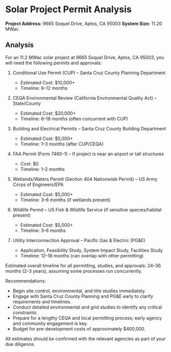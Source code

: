 # Solar Project Permit Analysis

**Project Address:** 9665 Soquel Drive, Aptos, CA 95003
**System Size:** 11.20 MWac

## Analysis

For an 11.2 MWac solar project at 9665 Soquel Drive, Aptos, CA 95003, you will need the following permits and approvals:

1. Conditional Use Permit (CUP) – Santa Cruz County Planning Department
   - Estimated Cost: $10,000+
   - Timeline: 6–12 months

2. CEQA Environmental Review (California Environmental Quality Act) – State/County
   - Estimated Cost: $20,000+
   - Timeline: 6–18 months (often concurrent with CUP)

3. Building and Electrical Permits – Santa Cruz County Building Department
   - Estimated Cost: $5,000+
   - Timeline: 1–3 months (after CUP/CEQA)

4. FAA Permit (Form 7460-1) – If project is near an airport or tall structures
   - Cost: $0
   - Timeline: 1–2 months

5. Wetlands/Waters Permit (Section 404 Nationwide Permit) – US Army Corps of Engineers/EPA
   - Estimated Cost: $5,000+
   - Timeline: 3–6 months (if wetlands present)

6. Wildlife Permit – US Fish & Wildlife Service (if sensitive species/habitat present)
   - Estimated Cost: $5,000+
   - Timeline: 3–6 months

7. Utility Interconnection Approval – Pacific Gas & Electric (PG&E)
   - Application, Feasibility Study, System Impact Study, Facilities Study
   - Timeline: 12–18 months (can overlap with other permitting)

Estimated overall timeline for all permitting, studies, and approvals: 24–36 months (2–3 years), assuming some processes run concurrently.

Recommendations:
- Begin site control, environmental, and title studies immediately.
- Engage with Santa Cruz County Planning and PG&E early to clarify requirements and timelines.
- Conduct detailed environmental and grid studies to identify any critical constraints.
- Prepare for a lengthy CEQA and local permitting process; early agency and community engagement is key.
- Budget for pre-development costs of approximately $400,000.

All estimates should be confirmed with the relevant agencies as part of your due diligence.